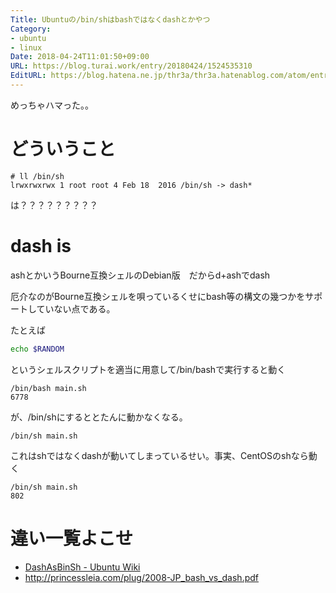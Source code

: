 ```yaml
---
Title: Ubuntuの/bin/shはbashではなくdashとかやつ
Category:
- ubuntu
- linux
Date: 2018-04-24T11:01:50+09:00
URL: https://blog.turai.work/entry/20180424/1524535310
EditURL: https://blog.hatena.ne.jp/thr3a/thr3a.hatenablog.com/atom/entry/17391345971637931000
---
```


めっちゃハマった。。

# どういうこと

```
# ll /bin/sh
lrwxrwxrwx 1 root root 4 Feb 18  2016 /bin/sh -> dash*
```

は？？？？？？？？？

# dash is

ashとかいうBourne互換シェルのDebian版　だからd+ashでdash

厄介なのがBourne互換シェルを唄っているくせにbash等の構文の幾つかをサポートしていない点である。

たとえば

```sh
echo $RANDOM
```

というシェルスクリプトを適当に用意して/bin/bashで実行すると動く

```
/bin/bash main.sh 
6778
```

が、/bin/shにするととたんに動かなくなる。

```
/bin/sh main.sh 

```

これはshではなくdashが動いてしまっているせい。事実、CentOSのshなら動く

```
/bin/sh main.sh 
802
```

# 違い一覧よこせ

- [DashAsBinSh - Ubuntu Wiki](https://wiki.ubuntu.com/DashAsBinSh#I_am_a_developer._How_can_I_avoid_this_problem_in_future.3F)
- http://princessleia.com/plug/2008-JP_bash_vs_dash.pdf
